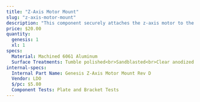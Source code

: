 ```yaml
---
title: "Z-Axis Motor Mount"
slug: "z-axis-motor-mount"
description: "This component securely attaches the z-axis motor to the z-axis extrusion."
price: $20.00
quantity:
  genesis: 1
  xl: 1
specs:
  Material: Machined 6061 Aluminum
  Surface Treatments: Tumble polished<br>Sandblasted<br>Clear anodized
internal-specs:
  Internal Part Name: Genesis Z-Axis Motor Mount Rev D
  Vendor: LDO
  $/pc: $5.80
  Component Tests: Plate and Bracket Tests
---
```


